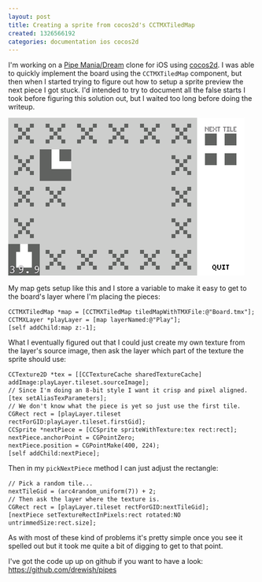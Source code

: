 ```yaml
---
layout: post
title: Creating a sprite from cocos2d's CCTMXTiledMap
created: 1326566192
categories: documentation ios cocos2d
---
```

I'm working on a [Pipe Mania/Dream](http://en.wikipedia.org/wiki/Pipe_Mania)
clone for iOS using [cocos2d](http://www.cocos2d-iphone.org/). I was able to
quickly implement the board using the `CCTMXTiledMap` component, but
then when I started trying to figure out how to setup a sprite preview the next
piece I got stuck. I'd intended to try to document all the false starts I took
before figuring this solution out, but I waited too long before doing the
writeup.

![screen shot of the game](/files/pipes_game_screenshot.png)

My map gets setup like this and I store a variable to make it easy to get to
the board's layer where I'm placing the pieces:

``` objc
CCTMXTiledMap *map = [CCTMXTiledMap tiledMapWithTMXFile:@"Board.tmx"];
CCTMXLayer *playLayer = [map layerNamed:@"Play"];
[self addChild:map z:-1];
```

What I eventually figured out that I could just create my own texture from the layer's source image, then ask the layer which part of the texture the sprite should use:

``` objc
CCTexture2D *tex = [[CCTextureCache sharedTextureCache] addImage:playLayer.tileset.sourceImage];
// Since I'm doing an 8-bit style I want it crisp and pixel aligned.
[tex setAliasTexParameters];
// We don't know what the piece is yet so just use the first tile.
CGRect rect = [playLayer.tileset rectForGID:playLayer.tileset.firstGid];
CCSprite *nextPiece = [CCSprite spriteWithTexture:tex rect:rect];
nextPiece.anchorPoint = CGPointZero;
nextPiece.position = CGPointMake(400, 224);
[self addChild:nextPiece];
```

Then in my `pickNextPiece` method I can just adjust the rectangle:

``` objc
// Pick a random tile...
nextTileGid = (arc4random_uniform(7)) + 2;
// Then ask the layer where the texture is.
CGRect rect = [playLayer.tileset rectForGID:nextTileGid];
[nextPiece setTextureRectInPixels:rect rotated:NO untrimmedSize:rect.size];
```

As with most of these kind of problems it's pretty simple once you see it spelled out but it took me quite a bit of digging to get to that point.

I've got the code up up on github if you want to have a look: https://github.com/drewish/pipes

